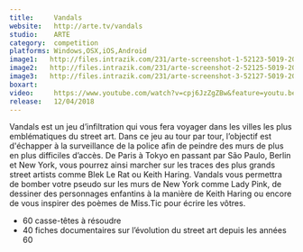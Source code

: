 ```yaml
---
title:     Vandals
website:   http://arte.tv/vandals
studio:    ARTE
category:  competition
platforms: Windows,OSX,iOS,Android
image1:   http://files.intrazik.com/231/arte-screenshot-1-52123-5019-20180424-143227.jpg
image2:   http://files.intrazik.com/231/arte-screenshot-2-52125-5019-20180424-143227.jpg
image3:   http://files.intrazik.com/231/arte-screenshot-3-52127-5019-20180424-143228.jpg
boxart:    
video:     https://www.youtube.com/watch?v=cpj6JzZgZBw&feature=youtu.be
release:   12/04/2018
---
```


Vandals est un jeu d’infiltration qui vous fera voyager dans les villes les plus emblématiques du street art. Dans ce jeu au tour par tour, l’objectif est d'échapper à la surveillance de la police afin de peindre des murs de plus en plus difficiles d’accès. 
 De Paris à Tokyo en passant par São Paulo, Berlin et New York, vous pourrez ainsi marcher sur les traces des plus grands street artists comme Blek Le Rat ou Keith Haring.
 Vandals vous permettra de bomber votre pseudo sur les murs de New York comme Lady Pink, de dessiner des personnages enfantins à la manière de Keith Haring ou encore de vous inspirer des poèmes de Miss.Tic pour écrire les vôtres. 
 - 60 casse-têtes à résoudre 
 - 40 fiches documentaires sur l’évolution du street art depuis les années 60
